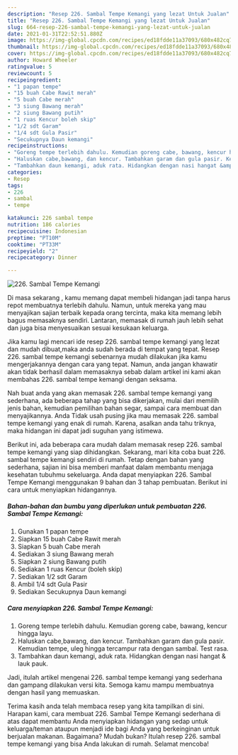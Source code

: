 ```yaml
---
description: "Resep 226. Sambal Tempe Kemangi yang lezat Untuk Jualan"
title: "Resep 226. Sambal Tempe Kemangi yang lezat Untuk Jualan"
slug: 664-resep-226-sambal-tempe-kemangi-yang-lezat-untuk-jualan
date: 2021-01-31T22:52:51.880Z
image: https://img-global.cpcdn.com/recipes/ed18fdde11a37093/680x482cq70/226-sambal-tempe-kemangi-foto-resep-utama.jpg
thumbnail: https://img-global.cpcdn.com/recipes/ed18fdde11a37093/680x482cq70/226-sambal-tempe-kemangi-foto-resep-utama.jpg
cover: https://img-global.cpcdn.com/recipes/ed18fdde11a37093/680x482cq70/226-sambal-tempe-kemangi-foto-resep-utama.jpg
author: Howard Wheeler
ratingvalue: 5
reviewcount: 5
recipeingredient:
- "1 papan tempe"
- "15 buah Cabe Rawit merah"
- "5 buah Cabe merah"
- "3 siung Bawang merah"
- "2 siung Bawang putih"
- "1 ruas Kencur boleh skip"
- "1/2 sdt Garam"
- "1/4 sdt Gula Pasir"
- "Secukupnya Daun kemangi"
recipeinstructions:
- "Goreng tempe terlebih dahulu. Kemudian goreng cabe, bawang, kencur hingga layu."
- "Haluskan cabe,bawang, dan kencur. Tambahkan garam dan gula pasir. Kemudian tempe, uleg hingga tercampur rata dengan sambal. Test rasa."
- "Tambahkan daun kemangi, aduk rata. Hidangkan dengan nasi hangat &amp; lauk pauk."
categories:
- Resep
tags:
- 226
- sambal
- tempe

katakunci: 226 sambal tempe 
nutrition: 186 calories
recipecuisine: Indonesian
preptime: "PT10M"
cooktime: "PT33M"
recipeyield: "2"
recipecategory: Dinner

---
```



![226. Sambal Tempe Kemangi](https://img-global.cpcdn.com/recipes/ed18fdde11a37093/680x482cq70/226-sambal-tempe-kemangi-foto-resep-utama.jpg)

Di masa  sekarang , kamu memang dapat membeli hidangan jadi tanpa harus repot membuatnya terlebih dahulu. Namun, untuk mereka yang mau menyajikan sajian terbaik kepada orang tercinta, maka kita memang lebih bagus memasaknya sendiri. Lantaran, memasak di rumah jauh lebih sehat dan juga bisa menyesuaikan sesuai kesukaan keluarga.

Jika kamu lagi mencari ide resep 226. sambal tempe kemangi yang lezat dan mudah dibuat,maka anda sudah berada di tempat yang tepat. Resep 226. sambal tempe kemangi  sebenarnya mudah dilakukan jika kamu mengerjakannya dengan cara yang tepat. Namun, anda jangan khawatir akan tidak berhasil dalam memasaknya 
sebab dalam artikel ini kami akan membahas 226. sambal tempe kemangi dengan seksama.  



Nah buat anda yang akan memasak 226. sambal tempe kemangi yang sederhana, ada beberapa tahap yang bisa dikerjakan, mulai dari memilih jenis bahan, kemudian pemilihan bahan segar, sampai cara membuat dan menyajikannya. Anda Tidak usah pusing jika mau memasak 226. sambal tempe kemangi yang enak di rumah. Karena, asalkan anda  tahu triknya, maka hidangan ini dapat jadi suguhan yang istimewa.

Berikut ini, ada beberapa cara mudah dalam memasak resep 226. sambal tempe kemangi yang siap dihidangkan. Sekarang, mari kita coba buat 226. sambal tempe kemangi sendiri di rumah. Tetap dengan bahan yang sederhana, sajian ini bisa memberi manfaat dalam membantu menjaga kesehatan tubuhmu sekeluarga. Anda dapat menyiapkan 226. Sambal Tempe Kemangi menggunakan 9 bahan dan 3 tahap pembuatan. Berikut ini cara untuk menyiapkan hidangannya.

<!--inarticleads1-->

##### Bahan-bahan dan bumbu yang diperlukan untuk pembuatan 226. Sambal Tempe Kemangi:

1. Gunakan 1 papan tempe
1. Siapkan 15 buah Cabe Rawit merah
1. Siapkan 5 buah Cabe merah
1. Sediakan 3 siung Bawang merah
1. Siapkan 2 siung Bawang putih
1. Sediakan 1 ruas Kencur (boleh skip)
1. Sediakan 1/2 sdt Garam
1. Ambil 1/4 sdt Gula Pasir
1. Sediakan Secukupnya Daun kemangi




<!--inarticleads2-->

##### Cara menyiapkan 226. Sambal Tempe Kemangi:

1. Goreng tempe terlebih dahulu. Kemudian goreng cabe, bawang, kencur hingga layu.
1. Haluskan cabe,bawang, dan kencur. Tambahkan garam dan gula pasir. Kemudian tempe, uleg hingga tercampur rata dengan sambal. Test rasa.
1. Tambahkan daun kemangi, aduk rata. Hidangkan dengan nasi hangat &amp; lauk pauk.




Jadi, itulah artikel mengenai  226. sambal tempe kemangi  yang sederhana dan gampang dilakukan versi kita. Semoga kamu mampu membuatnya dengan hasil yang memuaskan. 

Terima kasih anda telah membaca resep yang kita tampilkan di sini. Harapan kami, cara membuat  226. Sambal Tempe Kemangi sederhana di atas dapat membantu Anda menyiapkan hidangan yang sedap untuk keluarga/teman ataupun menjadi ide bagi Anda yang berkeinginan untuk berjualan makanan. Bagaimana? Mudah bukan? Itulah resep 226. sambal tempe kemangi yang bisa Anda lakukan di rumah. Selamat mencoba!

